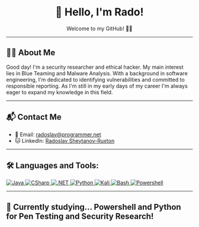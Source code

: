 <h1 align="center">👋 Hello, I'm Rado!</h1>
<p align="center">Welcome to my GitHub! 👨‍💻</p>

---

## 🙋‍♂️ About Me

Good day! I'm a security researcher and ethical hacker. My main interest lies in Blue Teaming and Malware Analysis. With a background in software engineering, I'm dedicated to identifying vulnerabilities and committed to responsible reporting. As I'm still in my early days of my career I'm always eager to expand my knowledge in this field.

---

## 📬 Contact Me

- 📧 Email: [radoslav@programmer.net](mailto:radoslav@programmer.net)
- 🐱 LinkedIn: [Radoslav Sheytanov-Ruxton](https://www.linkedin.com/in/radoslav-sheytanov-ruxton/)

---

## 🛠 Languages and Tools:

<p align="left">

<a href="https://www.java.com/" target="_blank" rel="noreferrer"> <img src="https://img.shields.io/badge/Java-ED8B00?style=for-the-badge&logo=openjdk&logoColor=white" alt="Java"/> </a>
  <a href="https://docs.microsoft.com/en-us/dotnet/csharp/" target="_blank" rel="noreferrer"> <img src="https://img.shields.io/badge/-CSharp-239120?style=for-the-badge&logo=csharp&logoColor=white" alt="CSharp"/> </a>
  <a href="https://dotnet.microsoft.com/" target="_blank" rel="noreferrer"> <img src="https://img.shields.io/badge/-.NET-512BD4?style=for-the-badge&logo=dotnet&logoColor=white" alt=".NET"/> </a>
  <a href="https://www.python.org/" target="_blank" rel="noreferrer"> <img src="https://img.shields.io/badge/-Python-3776AB?style=for-the-badge&logo=python&logoColor=white" alt="Python"/> </a>
<a href="https://www.kali.org/" target="_blank" rel="noreferrer"> <img src="https://img.shields.io/badge/Kali_Linux-557C94?style=for-the-badge&logo=kali-linux&logoColor=white" alt="Kali"/> </a>
<a href="https://www.gnu.org/software/bash/" target="_blank" rel="noreferrer"> <img src="https://img.shields.io/badge/GNU%20Bash-4EAA25?style=for-the-badge&logo=GNU%20Bash&logoColor=white" alt="Bash"/> </a>
<a href="https://learn.microsoft.com/en-us/powershell/" target="_blank" rel="noreferrer"> <img src="https://img.shields.io/badge/Powershell-2CA5E0?style=for-the-badge&logo=powershell&logoColor=white" alt="Powershell"/> </a>

</p>

---

## 🎨 Currently studying... Powershell and Python for Pen Testing and Security Research!


